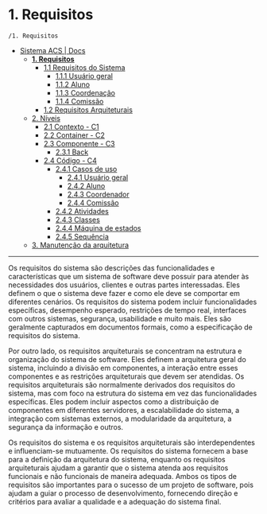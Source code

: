 # 1. Requisitos

`/1. Requisitos`

* [Sistema ACS | Docs](../README.md)
  * [**1. Requisitos**](../1.%20Requisitos/README.md)
    * [1.1 Requisitos do Sistema](../1.%20Requisitos/1.1%20Requisitos%20do%20Sistema/README.md)
      * [1.1.1 Usuário geral](../1.%20Requisitos/1.1%20Requisitos%20do%20Sistema/1.1.1%20Usu%C3%A1rio%20geral/README.md)
      * [1.1.2 Aluno](../1.%20Requisitos/1.1%20Requisitos%20do%20Sistema/1.1.2%20Aluno/README.md)
      * [1.1.3 Coordenação](../1.%20Requisitos/1.1%20Requisitos%20do%20Sistema/1.1.3%20Coordena%C3%A7%C3%A3o/README.md)
      * [1.1.4 Comissão](../1.%20Requisitos/1.1%20Requisitos%20do%20Sistema/1.1.4%20Comiss%C3%A3o/README.md)
    * [1.2 Requisitos Arquiteturais](../1.%20Requisitos/1.2%20Requisitos%20Arquiteturais/README.md)
  * [2. Níveis](../2.%20N%C3%ADveis/README.md)
    * [2.1 Contexto - C1](../2.%20N%C3%ADveis/2.1%20Contexto%20-%20C1/README.md)
    * [2.2 Container - C2](../2.%20N%C3%ADveis/2.2%20Container%20-%20C2/README.md)
    * [2.3 Componente - C3](../2.%20N%C3%ADveis/2.3%20Componente%20-%20C3/README.md)
      * [2.3.1 Back](../2.%20N%C3%ADveis/2.3%20Componente%20-%20C3/2.3.1%20Back/README.md)
    * [2.4 Código - C4](../2.%20N%C3%ADveis/2.4%20C%C3%B3digo%20-%20C4/README.md)
      * [2.4.1 Casos de uso](../2.%20N%C3%ADveis/2.4%20C%C3%B3digo%20-%20C4/2.4.1%20Casos%20de%20uso/README.md)
        * [2.4.1 Usuário geral](../2.%20N%C3%ADveis/2.4%20C%C3%B3digo%20-%20C4/2.4.1%20Casos%20de%20uso/2.4.1%20Usu%C3%A1rio%20geral/README.md)
        * [2.4.2 Aluno](../2.%20N%C3%ADveis/2.4%20C%C3%B3digo%20-%20C4/2.4.1%20Casos%20de%20uso/2.4.2%20Aluno/README.md)
        * [2.4.3 Coordenador](../2.%20N%C3%ADveis/2.4%20C%C3%B3digo%20-%20C4/2.4.1%20Casos%20de%20uso/2.4.3%20Coordenador/README.md)
        * [2.4.4 Comissão](../2.%20N%C3%ADveis/2.4%20C%C3%B3digo%20-%20C4/2.4.1%20Casos%20de%20uso/2.4.4%20Comiss%C3%A3o/README.md)
      * [2.4.2 Atividades](../2.%20N%C3%ADveis/2.4%20C%C3%B3digo%20-%20C4/2.4.2%20Atividades/README.md)
      * [2.4.3 Classes](../2.%20N%C3%ADveis/2.4%20C%C3%B3digo%20-%20C4/2.4.3%20Classes/README.md)
      * [2.4.4 Máquina de estados](../2.%20N%C3%ADveis/2.4%20C%C3%B3digo%20-%20C4/2.4.4%20M%C3%A1quina%20de%20estados/README.md)
      * [2.4.5 Sequência](../2.%20N%C3%ADveis/2.4%20C%C3%B3digo%20-%20C4/2.4.5%20Sequ%C3%AAncia/README.md)
  * [3. Manutenção da arquitetura](../3.%20Manuten%C3%A7%C3%A3o%20da%20arquitetura/README.md)

---

Os requisitos do sistema são descrições das funcionalidades e características que um sistema de software deve possuir para atender às necessidades dos usuários, clientes e outras partes interessadas. Eles definem o que o sistema deve fazer e como ele deve se comportar em diferentes cenários. Os requisitos do sistema podem incluir funcionalidades específicas, desempenho esperado, restrições de tempo real, interfaces com outros sistemas, segurança, usabilidade e muito mais. Eles são geralmente capturados em documentos formais, como a especificação de requisitos do sistema.

Por outro lado, os requisitos arquiteturais se concentram na estrutura e organização do sistema de software. Eles definem a arquitetura geral do sistema, incluindo a divisão em componentes, a interação entre esses componentes e as restrições arquiteturais que devem ser atendidas. Os requisitos arquiteturais são normalmente derivados dos requisitos do sistema, mas com foco na estrutura do sistema em vez das funcionalidades específicas. Eles podem incluir aspectos como a distribuição de componentes em diferentes servidores, a escalabilidade do sistema, a integração com sistemas externos, a modularidade da arquitetura, a segurança da informação e outros.

Os requisitos do sistema e os requisitos arquiteturais são interdependentes e influenciam-se mutuamente. Os requisitos do sistema fornecem a base para a definição da arquitetura do sistema, enquanto os requisitos arquiteturais ajudam a garantir que o sistema atenda aos requisitos funcionais e não funcionais de maneira adequada. Ambos os tipos de requisitos são importantes para o sucesso de um projeto de software, pois ajudam a guiar o processo de desenvolvimento, fornecendo direção e critérios para avaliar a qualidade e a adequação do sistema final.
